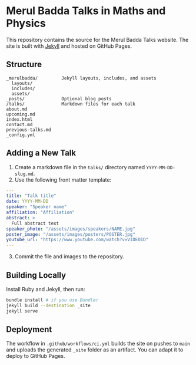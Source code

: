 # Merul Badda Talks in Maths and Physics

This repository contains the source for the Merul Badda Talks website. The site is built with [Jekyll](https://jekyllrb.com/) and hosted on GitHub Pages.

## Structure

```
_merulbadda/         Jekyll layouts, includes, and assets
  layouts/
  includes/
  assets/
_posts/              Optional blog posts
/talks/              Markdown files for each talk
about.md
upcoming.md
index.html
contact.md
previous-talks.md
_config.yml
```

## Adding a New Talk

1. Create a markdown file in the `talks/` directory named `YYYY-MM-DD-slug.md`.
2. Use the following front matter template:

```yaml
---
title: "Talk title"
date: YYYY-MM-DD
speaker: "Speaker name"
affiliation: "Affiliation"
abstract: >
  Full abstract text
speaker_photo: "/assets/images/speakers/NAME.jpg"
poster_image: "/assets/images/posters/POSTER.jpg"
youtube_url: "https://www.youtube.com/watch?v=VIDEOID"
---
```

3. Commit the file and images to the repository.

## Building Locally

Install Ruby and Jekyll, then run:

```bash
bundle install # if you use Bundler
jekyll build --destination _site
jekyll serve
```

## Deployment

The workflow in `.github/workflows/ci.yml` builds the site on pushes to `main` and uploads the generated `_site` folder as an artifact. You can adapt it to deploy to GitHub Pages.
